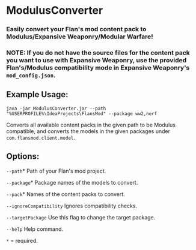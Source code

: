 # ModulusConverter
### Easily convert your Flan's mod content pack to Modulus/Expansive Weaponry/Modular Warfare!

### NOTE: If you do not have the source files for the content pack you want to use with Expansive Weaponry, use the provided Flan's/Modulus compatibility mode in Expansive Weaponry's `mod_config.json`.

## Example Usage:
`java -jar ModulusConverter.jar --path "%USERPROFILE%\IdeaProjects\FlansMod" --package ww2,nerf`

Converts all available content packs in the given path to be Modulus compatible, and converts the models in the 
given packages under `com.flansmod.client.model`.
## Options:
`--path`* Path of your Flan's mod project.

`--package`* Package names of the models to convert.

`--pack`* Names of the content packs to convert.

`--ignoreCompatibility` Ignores compatibility checks.

`--targetPackage` Use this flag to change the target package.

`--help` Help command.

`*` = required.